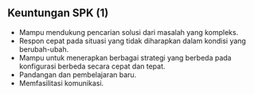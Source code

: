 ## Keuntungan SPK (1)

<ul>
  <li class="fragment">
  Mampu mendukung pencarian solusi dari masalah yang kompleks.
  </li>
  <li class="fragment">
  Respon cepat pada situasi yang tidak diharapkan dalam kondisi yang
  berubah-ubah.
  </li>
  <li class="fragment">
  Mampu untuk menerapkan berbagai strategi yang berbeda pada konfigurasi berbeda
  secara cepat dan tepat.
  </li>
  <li class="fragment">
  Pandangan dan pembelajaran baru.
  </li>
  <li class="fragment">
  Memfasilitasi komunikasi.
  </li>
</ul>
